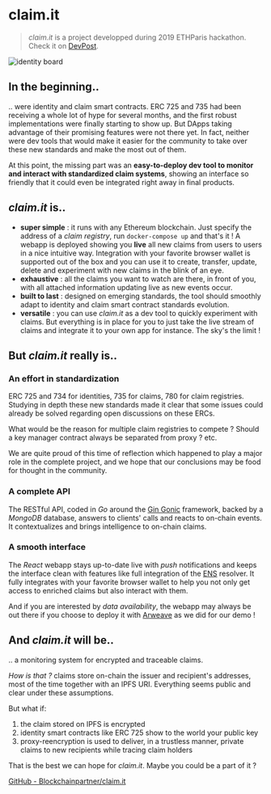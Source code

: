 # claim.it

> _claim.it_ is a project developped during 2019 ETHParis hackathon. Check it on [DevPost](https://devpost.com/software/claim-it).

![identity board](https://challengepost-s3-challengepost.netdna-ssl.com/photos/production/software_photos/000/777/083/datas/gallery.jpg)

## In the beginning..

.. were identity and claim smart contracts.
ERC 725 and 735 had been receiving a whole lot of hype for several months, and the first robust implementations were finally starting to show up.
But DApps taking advantage of their promising features were not there yet. In fact, neither were dev tools that would make it easier for the community to take over these new standards and make the most out of them.

At this point, the missing part was an **easy-to-deploy dev tool to monitor and interact with standardized claim systems**, showing an interface so friendly that it could even be integrated right away in final products.

## _claim.it_ is..

* **super simple** : it runs with any Ethereum blockchain. Just specify the address of a _claim registry_, run `docker-compose up` and that's it ! A webapp is deployed showing you **live** all new claims from users to users in a nice intuitive way. Integration with your favorite browser wallet is supported out of the box and you can use it to create, transfer, update, delete and experiment with new claims in the blink of an eye.
* **exhaustive** : all the claims you want to watch are there, in front of you, with all attached information updating live as new events occur.
* **built to last** : designed on emerging standards, the tool should smoothly adapt to identity and claim smart contract standards evolution.
* **versatile** : you can use _claim.it_ as a dev tool to quickly experiment with claims. But everything is in place for you to just take the live stream of claims and integrate it to your own app for instance. The sky's the limit !

## But _claim.it_ really is..

### An effort in standardization

ERC 725 and 734 for identities, 735 for claims, 780 for claim registries. Studying in depth these new standards made it clear that some issues could already be solved regarding open discussions on these ERCs.

What would be the reason for multiple claim registries to compete ? Should a key manager contract always be separated from proxy ? etc.

We are quite proud of this time of reflection which happened to play a major role in the complete project, and we hope that our conclusions may be food for thought in the community.

### A complete API

The RESTful API, coded in _Go_ around the [Gin Gonic](https://github.com/gin-gonic/gin) framework, backed by a _MongoDB_ database, answers to clients' calls and reacts to on-chain events. It contextualizes and brings intelligence to on-chain claims.

### A smooth interface

The _React_ webapp stays up-to-date live with _push_ notifications and keeps the interface clean with features like full integration of the [ENS](https://ens.domains/) resolver.
It fully integrates with your favorite browser wallet to help you not only get access to enriched claims but also interact with them.

And if  you are interested by _data availability_, the webapp may always be out there if you choose to deploy it with [Arweave](https://www.arweave.org/) as we did for our demo !



## And _claim.it_ will be..

.. a monitoring system for encrypted and traceable claims.

*How is that ?* claims store on-chain the issuer and recipient's addresses, most of the time together with an IPFS URI. Everything seems public and clear under these assumptions.

But what if:
1. the claim stored on IPFS is encrypted
2. identity smart contracts like ERC 725 show to the world your public key
3. proxy-reencryption is used to deliver, in a trustless manner, private claims to new recipients while tracing claim holders

That is the best we can hope for _claim.it_. Maybe you could be a part of it ?

[GitHub - Blockchainpartner/claim.it](https://github.com/Blockchainpartner/claim.it)